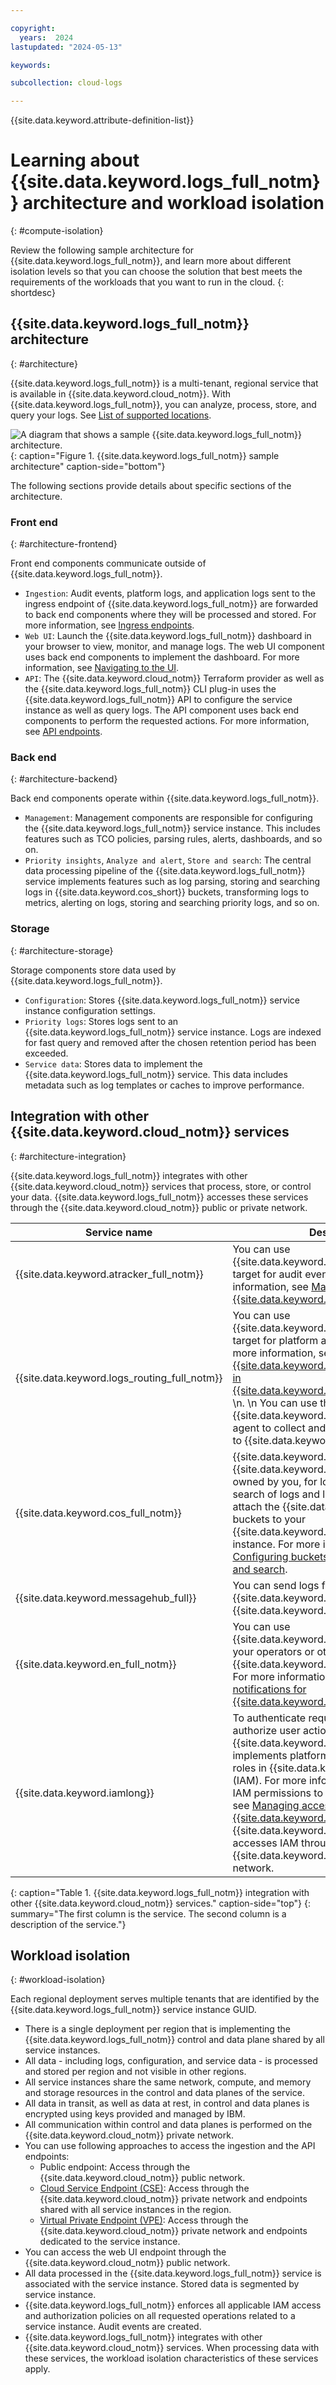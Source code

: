 ```yaml
---

copyright:
  years:  2024
lastupdated: "2024-05-13"

keywords:

subcollection: cloud-logs

---
```


{{site.data.keyword.attribute-definition-list}}


# Learning about {{site.data.keyword.logs_full_notm}} architecture and workload isolation
{: #compute-isolation}

Review the following sample architecture for {{site.data.keyword.logs_full_notm}}, and learn more about different isolation levels so that you can choose the solution that best meets the requirements of the workloads that you want to run in the cloud.
{: shortdesc}

## {{site.data.keyword.logs_full_notm}} architecture
{: #architecture}

{{site.data.keyword.logs_full_notm}} is a multi-tenant, regional service that is available in {{site.data.keyword.cloud_notm}}. With {{site.data.keyword.logs_full_notm}}, you can analyze, process, store, and query your logs. See [List of supported locations](/docs/cloud-logs?topic=cloud-logs-regions).

![A diagram that shows a sample {{site.data.keyword.logs_full_notm}} architecture.](images/architecture-workload-isolation.drawio.svg "{{site.data.keyword.logs_full_notm}} architecture sample."){: caption="Figure 1. {{site.data.keyword.logs_full_notm}} sample architecture" caption-side="bottom"}

The following sections provide details about specific sections of the architecture.

### Front end
{: #architecture-frontend}

Front end components communicate outside of {{site.data.keyword.logs_full_notm}}.

* `Ingestion`: Audit events, platform logs, and application logs sent to the ingress endpoint of {{site.data.keyword.logs_full_notm}} are forwarded to back end components where they will be processed and stored. For more information, see [Ingress endpoints](/docs/cloud-logs?topic=cloud-logs-endpoints_ingress).
* `Web UI`: Launch the {{site.data.keyword.logs_full_notm}} dashboard in your browser to view, monitor, and manage logs. The web UI component uses back end components to implement the dashboard. For more information, see [Navigating to the UI](/docs/cloud-logs?topic=cloud-logs-instance-launch).
* `API`: The {{site.data.keyword.cloud_notm}} Terraform provider as well as the {{site.data.keyword.logs_full_notm}} CLI plug-in uses the {{site.data.keyword.logs_full_notm}} API to configure the service instance as well as query logs. The API component uses back end components to perform the requested actions. For more information, see [API endpoints](/docs/cloud-logs?topic=cloud-logs-endpoints_api).

### Back end
{: #architecture-backend}

Back end components operate within {{site.data.keyword.logs_full_notm}}.

* `Management`: Management components are responsible for configuring the {{site.data.keyword.logs_full_notm}} service instance. This includes features such as TCO policies, parsing rules, alerts, dashboards, and so on.
* `Priority insights`, `Analyze and alert`, `Store and search`: The central data processing pipeline of the {{site.data.keyword.logs_full_notm}} service implements features such as log parsing, storing and searching logs in {{site.data.keyword.cos_short}} buckets, transforming logs to metrics, alerting on logs, storing and searching priority logs, and so on.

### Storage
{: #architecture-storage}

Storage components store data used by {{site.data.keyword.logs_full_notm}}.

* `Configuration`: Stores {{site.data.keyword.logs_full_notm}} service instance configuration settings.
* `Priority logs`: Stores logs sent to an {{site.data.keyword.logs_full_notm}} service instance. Logs are indexed for fast query and removed after the chosen retention period has been exceeded.
* `Service data`: Stores data to implement the {{site.data.keyword.logs_full_notm}} service. This data includes metadata such as log templates or caches to improve performance.

## Integration with other {{site.data.keyword.cloud_notm}} services
{: #architecture-integration}

{{site.data.keyword.logs_full_notm}} integrates with other {{site.data.keyword.cloud_notm}} services that process, store, or control your data. {{site.data.keyword.logs_full_notm}} accesses these services through the {{site.data.keyword.cloud_notm}} public or private network.

| Service name | Description |
|------------|-------------------------------------|
| {{site.data.keyword.atracker_full_notm}} | You can use {{site.data.keyword.logs_full_notm}} as a target for audit events. For more information, see [Managing targets in {{site.data.keyword.atracker_full_notm}}](/docs/atracker?topic=atracker-target_v2). |
| {{site.data.keyword.logs_routing_full_notm}} | You can use {{site.data.keyword.logs_full_notm}} as a target for platform and application logs. For more information, see [Creating an {{site.data.keyword.logs_full_notm}} tenant in {{site.data.keyword.logs_routing_full_notm}}](/docs/logs-router?topic=logs-router-onboard-cloud-logs-tenant).  \n. \n You can use the {{site.data.keyword.logs_routing_full_notm}} agent to collect and forward application logs to {{site.data.keyword.logs_full_notm}}.  |
| {{site.data.keyword.cos_full_notm}} | {{site.data.keyword.logs_full_notm}} uses {{site.data.keyword.cos_short}} buckets, owned by you, for long term storage and search of logs and log metrics. You need to attach the {{site.data.keyword.cos_short}} buckets to your {{site.data.keyword.logs_full_notm}} service instance. For more information, see [Configuring buckets for long term storage and search](/docs/cloud-logs?topic=cloud-logs-about-bucket). |
| {{site.data.keyword.messagehub_full}} | You can send logs from {{site.data.keyword.logs_full_notm}} to an {{site.data.keyword.messagehub_full}} topic.  |
| {{site.data.keyword.en_full_notm}} | You can use {{site.data.keyword.en_full_notm}} to notify your operators or other systems about {{site.data.keyword.logs_full_notm}} alerts. For more information, see [Enabling event notifications for {{site.data.keyword.logs_full_notm}}](/docs/cloud-logs?topic=cloud-logs-event-notifications-events). |
| {{site.data.keyword.iamlong}} | To authenticate requests to the service and authorize user actions, {{site.data.keyword.logs_full_notm}} implements platform and service access roles in {{site.data.keyword.iamshort}} (IAM). For more information about required IAM permissions to work with the service, see [Managing access for {{site.data.keyword.logs_full_notm}}](/docs/cloud-logs?topic=cloud-logs-iam).  \n. \n {{site.data.keyword.logs_full_notm}} accesses IAM through {{site.data.keyword.cloud_notm}} public network. |
{: caption="Table 1. {{site.data.keyword.logs_full_notm}}  integration with other {{site.data.keyword.cloud_notm}} services." caption-side="top"}
{: summary="The first column is the service. The second column is a description of the service."}

## Workload isolation
{: #workload-isolation}

Each regional deployment serves multiple tenants that are identified by the {{site.data.keyword.logs_full_notm}} service instance GUID.

* There is a single deployment per region that is implementing the {{site.data.keyword.logs_full_notm}} control and data plane shared by all service instances.
* All data - including logs, configuration, and service data - is processed and stored per region and not visible in other regions.
* All service instances share the same network, compute, and memory and storage resources in the control and data planes of the service.
* All data in transit, as well as data at rest, in control and data planes is encrypted using keys provided and managed by IBM.
* All communication within control and data planes is performed on the {{site.data.keyword.cloud_notm}} private network.
* You can use following approaches to access the ingestion and the API endpoints:
    * Public endpoint: Access through the {{site.data.keyword.cloud_notm}} public network.
    * [Cloud Service Endpoint (CSE)](/docs/account?topic=account-service-endpoints-overview): Access through the {{site.data.keyword.cloud_notm}} private network and endpoints shared with all service instances in the region.
    * [Virtual Private Endpoint (VPE)](/docs/vpc?topic=vpc-about-vpe): Access through the {{site.data.keyword.cloud_notm}} private network and endpoints dedicated to the service instance.
* You can access the web UI endpoint through the {{site.data.keyword.cloud_notm}} public network.
* All data processed in the {{site.data.keyword.logs_full_notm}} service is associated with the service instance. Stored data is segmented by service instance.
* {{site.data.keyword.logs_full_notm}} enforces all applicable IAM access and authorization policies on all requested operations related to a service instance. Audit events are created.
* {{site.data.keyword.logs_full_notm}} integrates with other {{site.data.keyword.cloud_notm}} services. When processing data with these services, the workload isolation characteristics of these services apply.
